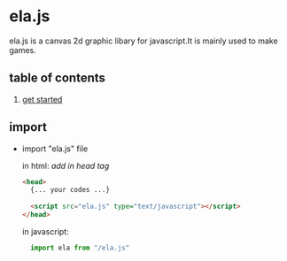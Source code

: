 # ela.js 

 ela.js is a canvas 2d graphic libary for javascript.It is mainly used to make games.

##  table of contents

1. [get started](#import)

## import

- import "ela.js" file
  
  in html: *add in head tag*
  ```html 
  <head>
    {... your codes ...}
    
    <script src="ela.js" type="text/javascript"></script>
  </head>
  ```

  in javascript: 
  ```js
    import ela from "/ela.js"
  ```
